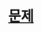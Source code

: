 # [문제](https://softeer.ai/practice/info.do?idx=1&eid=413)


<div class="section">
                    <div class="v-txt" style="display: none">
                        <div class="v-txt"><p>현대자동차그룹이 레벨3 자율주행차 상용화 목표에 발맞춰 총력을 다하고 있는 가운데, 국내 최고 수준의 지도 구축 기술력을 보유한 현대엠엔소프트는 자율주행에 필요한 정밀지도를 제작해 배포하고, 기술 고도화를 위한 연구에 매진하고 있다.</p><p>최근에는 도로 데이터를 기반으로 자동으로 정밀지도를 구축하는 ‘지도 자동 구축(Map Auto Creation, 이하 MAC)’ 기술을 개발해 지도 제작 시간을 단축하고 정밀도를 향상시키는 데 성공했다.</p><p><br></p><p>자율주행차용 정밀 지도에 관한 궁금증으로 인터넷 검색을 해보니, Diamond-Square-Algorithm이라는 것을 찾게 되었다. 이 알고리즘은 정사각형을 이루는 점 4개를 고르고 그 후에는 다음과 같은 과정을 거쳐 모양이 만들어진다.</p><p><br></p><p>정사각형의 각 변의 중앙에 점을 하나 추가한다.</p><p><br></p><p>정사각형의 중심에 점을 하나 추가한다.</p><p><br></p><p style="text-align: center;"><img src="https://www.softeer.ai/upload/2021/09/20210908_190326973_12643.jpeg" title="" alt="" border="0" style="width: 347px; height: 124px; border: 0px solid rgb(0, 0, 0);"><br></p><p><br></p><p><span style="font-size: 12pt;">[그림]은 0단계(start)에서 2단계(2 iterations)까지 수행한 결과이다. 각 단계(N)가 계속해서 커져갈수록 점의 수가 커져간다.</span></p></div>
                        <div class="v-tit">제약조건</div>
                        <div class="v-txt"><p>1 ≤ N ≤ 15</p></div>
                        <div class="v-tit">입력형식</div>
                        <div class="v-txt"><p>첫째 줄에 N이 주어진다.</p></div>
                        <div class="v-tit">출력형식</div>
                        <div class="v-txt"><p>첫째 줄에 N단계를 거친 점의 개수를 출력한다.</p></div>
                    </div>
                </div>
